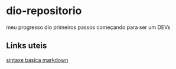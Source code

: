 # dio-repositorio
meu progresso dio primeiros passos 
começando para ser um DEVs

## Links uteis
[sintaxe basica markdown](https://www.markdownguide.org/getting-started/)


